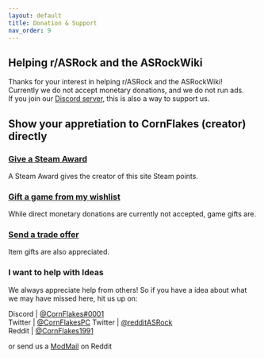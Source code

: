 ```yaml
---
layout: default
title: Donation & Support
nav_order: 9
---
```


## Helping r/ASRock and the ASRockWiki
Thanks for your interest in helping r/ASRock and the ASRockWiki!  
Currently we do not accept monetary donations, and we do not run ads.  
If you join our [Discord server](https://discord.gg/rFrMpxV), this is also a way to support us.

## Show your appretiation to CornFlakes (creator) directly

### [Give a Steam Award](https://steamcommunity.com/id/CornFlakesPC/)
A Steam Award gives the creator of this site Steam points.

### [Gift a game from my wishlist](https://store.steampowered.com/wishlist/profiles/76561197996167801/#sort=order)
While direct monetary donations are currently not accepted, game gifts are.

### [Send a trade offer](https://steamcommunity.com/tradeoffer/new/?partner=35902073&token=x9PbeCzx)
Item gifts are also appreciated.

### I want to help with Ideas
We always appreciate help from others! So if you have a idea about what we may have missed here, hit us up on:  

Discord | [@CornFlakes#0001](https://discord.gg/rFrMpxV)  
Twitter | [@CornFlakesPC](https://twitter.com/CornFlakesPC) 
Twitter | [@redditASRock](https://twitter.com/redditASRock)  
Reddit  | [@CornFlakes1991](https://new.reddit.com/user/CornFlakes1991)

or send us a [ModMail](https://www.reddit.com/message/compose?to=%2Fr%2FASRock) on Reddit